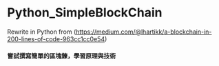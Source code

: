 # Python_SimpleBlockChain
Rewrite in Python from (https://medium.com/@lhartikk/a-blockchain-in-200-lines-of-code-963cc1cc0e54)
#### 嘗試撰寫簡單的區塊鍊，學習原理與技術
